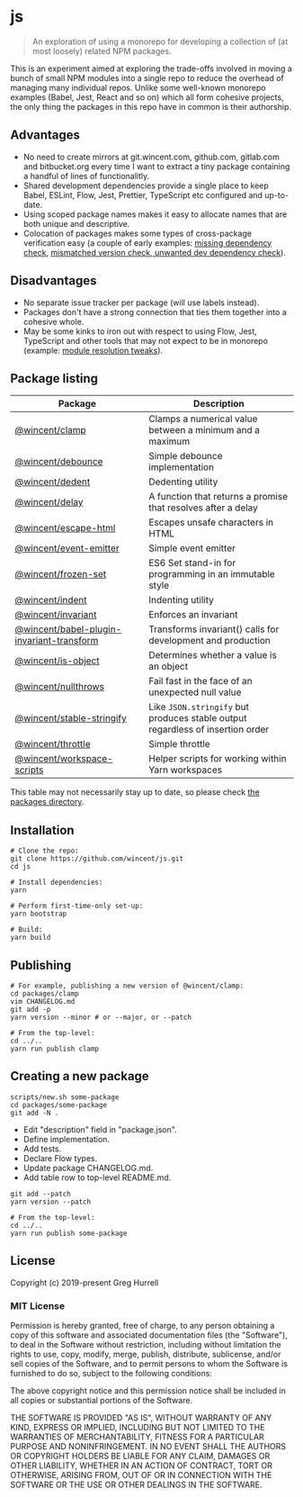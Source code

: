 # js

> An exploration of using a monorepo for developing a collection of (at most loosely) related NPM packages.

This is an experiment aimed at exploring the trade-offs involved in moving a bunch of small NPM modules into a single repo to reduce the overhead of managing many individual repos. Unlike some well-known monorepo examples (Babel, Jest, React and so on) which all form cohesive projects, the only thing the packages in this repo have in common is their authorship.

## Advantages

- No need to create mirrors at git.wincent.com, github.com, gitlab.com and bitbucket.org every time I want to extract a tiny package containing a handful of lines of functionalitly.
- Shared development dependencies provide a single place to keep Babel, ESLint, Flow, Jest, Prettier, TypeScript etc configured and up-to-date.
- Using scoped package names makes it easy to allocate names that are both unique and descriptive.
- Colocation of packages makes some types of cross-package verification easy (a couple of early examples: [missing dependency check](https://github.com/wincent/js/commit/02e2eb280db050e523d2a3e065a93f0ef221fb82), [mismatched version check, unwanted dev dependency check](https://github.com/wincent/js/commit/c7147c86b055ab1ecc57a24b29cb7ef274dc69de)).

## Disadvantages

- No separate issue tracker per package (will use labels instead).
- Packages don't have a strong connection that ties them together into a cohesive whole.
- May be some kinks to iron out with respect to using Flow, Jest, TypeScript and other tools that may not expect to be in monorepo (example: [module resolution tweaks](https://github.com/wincent/js/commit/fe2d7318dc94354306331eb9f5b0d191a831fd9a)).

## Package listing

| Package                                                                                                                          | Description                                                                    |
| -------------------------------------------------------------------------------------------------------------------------------- | ------------------------------------------------------------------------------ |
| [@wincent/clamp](https://github.com/wincent/js/tree/master/packages/clamp)                                                       | Clamps a numerical value between a minimum and a maximum                       |
| [@wincent/debounce](https://github.com/wincent/js/tree/master/packages/debounce)                                                 | Simple debounce implementation                                                 |
| [@wincent/dedent](https://github.com/wincent/js/tree/master/packages/dedent)                                                     | Dedenting utility                                                              |
| [@wincent/delay](https://github.com/wincent/js/tree/master/packages/delay)                                                       | A function that returns a promise that resolves after a delay                  |
| [@wincent/escape-html](https://github.com/wincent/js/tree/master/packages/escape-html)                                           | Escapes unsafe characters in HTML                                              |
| [@wincent/event-emitter](https://github.com/wincent/js/tree/master/packages/event-emitter)                                       | Simple event emitter                                                           |
| [@wincent/frozen-set](https://github.com/wincent/js/tree/master/packages/frozen-set)                                             | ES6 Set stand-in for programming in an immutable style                         |
| [@wincent/indent](https://github.com/wincent/js/tree/master/packages/indent)                                                     | Indenting utility                                                              |
| [@wincent/invariant](https://github.com/wincent/js/tree/master/packages/invariant)                                               | Enforces an invariant                                                          |
| [@wincent/babel-plugin-invariant-transform](https://github.com/wincent/js/tree/master/packages/babel-plugin-invariant-transform) | Transforms invariant() calls for development and production                    |
| [@wincent/is-object](https://github.com/wincent/js/tree/master/packages/is-object)                                               | Determines whether a value is an object                                        |
| [@wincent/nullthrows](https://github.com/wincent/js/tree/master/packages/nullthrows)                                             | Fail fast in the face of an unexpected null value                              |
| [@wincent/stable-stringify](https://github.com/wincent/js/tree/master/packages/stable-stringify)                                 | Like `JSON.stringify` but produces stable output regardless of insertion order |
| [@wincent/throttle](https://github.com/wincent/js/tree/master/packages/throttle)                                                 | Simple throttle                                                                |
| [@wincent/workspace-scripts](https://github.com/wincent/js/tree/master/packages/workspace-scripts)                               | Helper scripts for working within Yarn workspaces                              |

This table may not necessarily stay up to date, so please check [the packages directory](https://github.com/wincent/js/tree/master/packages).

## Installation

```shell
# Clone the repo:
git clone https://github.com/wincent/js.git
cd js

# Install dependencies:
yarn

# Perform first-time-only set-up:
yarn bootstrap

# Build:
yarn build
```

## Publishing

```shell
# For example, publishing a new version of @wincent/clamp:
cd packages/clamp
vim CHANGELOG.md
git add -p
yarn version --minor # or --major, or --patch

# From the top-level:
cd ../..
yarn run publish clamp
```

## Creating a new package

```shell
scripts/new.sh some-package
cd packages/some-package
git add -N .
```

- Edit "description" field in "package.json".
- Define implementation.
- Add tests.
- Declare Flow types.
- Update package CHANGELOG.md.
- Add table row to top-level README.md.

```shell
git add --patch
yarn version --patch

# From the top-level:
cd ../..
yarn run publish some-package
```

## License

Copyright (c) 2019-present Greg Hurrell

### MIT License

Permission is hereby granted, free of charge, to any person obtaining a copy of this software and associated documentation files (the "Software"), to deal in the Software without restriction, including without limitation the rights to use, copy, modify, merge, publish, distribute, sublicense, and/or sell copies of the Software, and to permit persons to whom the Software is furnished to do so, subject to the following conditions:

The above copyright notice and this permission notice shall be included in all copies or substantial portions of the Software.

THE SOFTWARE IS PROVIDED "AS IS", WITHOUT WARRANTY OF ANY KIND, EXPRESS OR IMPLIED, INCLUDING BUT NOT LIMITED TO THE WARRANTIES OF MERCHANTABILITY, FITNESS FOR A PARTICULAR PURPOSE AND NONINFRINGEMENT. IN NO EVENT SHALL THE AUTHORS OR COPYRIGHT HOLDERS BE LIABLE FOR ANY CLAIM, DAMAGES OR OTHER LIABILITY, WHETHER IN AN ACTION OF CONTRACT, TORT OR OTHERWISE, ARISING FROM, OUT OF OR IN CONNECTION WITH THE SOFTWARE OR THE USE OR OTHER DEALINGS IN THE SOFTWARE.
